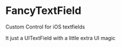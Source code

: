 # FancyTextField
Custom Control for iOS textfields

It just a UITextField with a little extra UI magic
